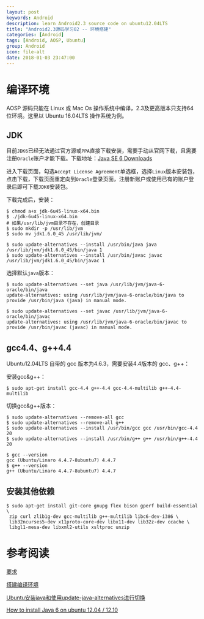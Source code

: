 ```yaml
---
layout: post
keywords: Android
description: learn Android2.3 source code on ubuntu12.04LTS
title: "Android2.3源码学习02 -- 环境搭建"
categories: [Android]
tags: [Android, AOSP, Ubuntu]
group: Android
icon: file-alt
date: 2018-01-03 23:47:00
---
```


# 编译环境

AOSP 源码只能在 Linux 或 Mac Os 操作系统中编译，2.3及更高版本只支持64位环境。这里以 Ubuntu 16.04LTS 操作系统为例。

## JDK

目前`JDK6`已经无法通过官方源或`PPA`直接下载安装，需要手动从官网下载，且需要注册`Oracle`账户才能下载。下载地址：[Java SE 6 Downloads](http://www.oracle.com/technetwork/java/javase/downloads/java-archive-downloads-javase6-419409.html)

<!--excerpt-->

进入下载页面，勾选`Accept License Agreement`单选框，选择`Linux`版本安装包，点击下载，下载页面重定向到`Oracle`登录页面，注册新账户或使用已有的账户登录后即可下载`JDK6`安装包。

下载完成后，安装：

    $ chmod a+x jdk-6u45-linux-x64.bin
    $ ./jdk-6u45-linux-x64.bin
    # 如果/usr/lib/jvm目录不存在，创建目录
    $ sudo mkdir -p /usr/lib/jvm
    $ sudo mv jdk1.6.0_45 /usr/lib/jvm/

    $ sudo update-alternatives --install /usr/bin/java java /usr/lib/jvm/jdk1.6.0_45/bin/java 1
    $ sudo update-alternatives --install /usr/bin/javac javac /usr/lib/jvm/jdk1.6.0_45/bin/javac 1

选择默认`java`版本：

    $ sudo update-alternatives --set java /usr/lib/jvm/java-6-oracle/bin/java
    update-alternatives: using /usr/lib/jvm/java-6-oracle/bin/java to provide /usr/bin/java (java) in manual mode.

    $ sudo update-alternatives --set javac /usr/lib/jvm/java-6-oracle/bin/javac
    update-alternatives: using /usr/lib/jvm/java-6-oracle/bin/javac to provide /usr/bin/javac (javac) in manual mode.

## gcc4.4、g++4.4

Ubuntu12.04LTS 自带的 gcc 版本为4.6.3，需要安装4.4版本的 gcc、g++：

安装gcc&g++：

    $ sudo apt-get install gcc-4.4 g++-4.4 gcc-4.4-multilib g++-4.4-multilib

切换gcc&g++版本：

    $ sudo update-alternatives --remove-all gcc
    $ sudo update-alternatives --remove-all g++
    $ sudo update-alternatives --install /usr/bin/gcc gcc /usr/bin/gcc-4.4 20
    $ sudo update-alternatives --install /usr/bin/g++ g++ /usr/bin/g++-4.4 20

    $ gcc --version
    gcc (Ubuntu/Linaro 4.4.7-8ubuntu7) 4.4.7
    $ g++ --version
    g++ (Ubuntu/Linaro 4.4.7-8ubuntu7) 4.4.7

## 安装其他依赖

    $ sudo apt-get install git-core gnupg flex bison gperf build-essential \
     zip curl zlib1g-dev gcc-multilib g++-multilib libc6-dev-i386 \
     lib32ncurses5-dev x11proto-core-dev libx11-dev lib32z-dev ccache \
     libgl1-mesa-dev libxml2-utils xsltproc unzip

# 参考阅读

[要求](https://source.android.com/source/requirements)

[搭建编译环境](https://source.android.com/source/initializing)

[Ubuntu安装java和使用update-java-alternatives进行切换](https://faner.gitlab.io/blog/2017/07/22/ubuntu%E5%AE%89%E8%A3%85%E5%92%8C%E5%88%87%E6%8D%A2JDK/)

[How to install Java 6 on ubuntu 12.04 / 12.10](https://warpedtimes.wordpress.com/2012/11/22/how-to-install-java-6-on-ubuntu-12-04-12-10/)
